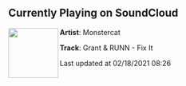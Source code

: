 ## Currently Playing on SoundCloud

[<img align="left" width="100" src="https://i1.sndcdn.com/artworks-ODJ0ZZJ16Sdz2XeR-pHKumg-t50x50.jpg">](https://soundcloud.com/monstercat/grant-runn-fix-it?in=callmegrant/sets/grant-runn-fix-it)

**Artist**: Monstercat 

**Track**: Grant & RUNN - Fix It

Last updated at 02/18/2021 08:26
